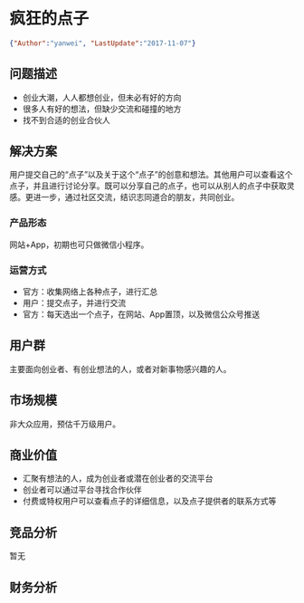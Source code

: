# 疯狂的点子

<link rel="stylesheet" type="text/css" href="../auto-number-title.css" >

```json
{"Author":"yanwei", "LastUpdate":"2017-11-07"}
```

## 问题描述

* 创业大潮，人人都想创业，但未必有好的方向
* 很多人有好的想法，但缺少交流和碰撞的地方
* 找不到合适的创业合伙人

## 解决方案

用户提交自己的“点子”以及关于这个“点子”的创意和想法。其他用户可以查看这个点子，并且进行讨论分享。既可以分享自己的点子，也可以从别人的点子中获取灵感。更进一步，通过社区交流，结识志同道合的朋友，共同创业。

### 产品形态

网站+App，初期也可只做微信小程序。

### 运营方式

* 官方：收集网络上各种点子，进行汇总
* 用户：提交点子，并进行交流
* 官方：每天选出一个点子，在网站、App置顶，以及微信公众号推送

## 用户群

主要面向创业者、有创业想法的人，或者对新事物感兴趣的人。

## 市场规模

非大众应用，预估千万级用户。

## 商业价值

* 汇聚有想法的人，成为创业者或潜在创业者的交流平台
* 创业者可以通过平台寻找合作伙伴
* 付费或特权用户可以查看点子的详细信息，以及点子提供者的联系方式等

## 竞品分析

暂无

## 财务分析
